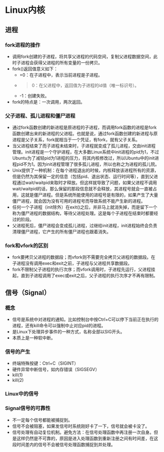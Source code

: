 # Linux内核

## 进程

### fork进程的操作
* 调用fork创建的子进程，将共享父进程的代码空间，复制父进程数据空间，此时子进程会获得父进程的所有变量的一份拷贝。
* fork()返回值意义如下：
    * =0：在子进程中，表示当前进程是子进程。
    * >0：在父进程中，返回值为子进程的id值（唯一标识号）。
    * -1：创建失败。
* fork的特点是：一次调用，两次返回。

### 父子进程、孤儿进程和僵尸进程
* 通过fork函数创建的新进程是原进程的子进程，而调用fork函数的进程是fork函数创建出来的新进程的父进程。也就是说，通过fork函数创建的新进程与原进程是父子关系，fork就相当于一个凭证，有fork，就有父子关系。
* 当父进程结束了而子进程未结束时，子进程就变成了孤儿进程，交由init进程管理。init进程是一个守护进程，在大多数Linux系统中init进程的pid为1，不过Ubuntu为了减轻pid为1进程的压力，将其内核修改过，所以Ubuntu中的init进程pid不为1。因为init进程管理了很多孤儿进程，所以也称之为进程的孤儿院。
* Unix提供了一种机制：在每个进程退出的时候，内核释放该进程所有的资源，但是仍然为其保留一定的信息（包括pid、退出状态、运行时间等），直到父进程通过wait/waitpid来取时才释放。但这样就导致了问题，如果父进程不调用wait/waitpid的话，那么保留的那段信息就不会释放，其进程号就会一直被占用，这就是僵尸进程。但是系统所能使用的进程号是有限的，如果产生了大量僵尸进程，就会因为没有可用的进程号而导致系统不能产生新的进程。
* 任何一个子进程（init除外）在exit()之后，并非马上就消失掉，而是留下一个称为僵尸进程的数据结构，等待父进程处理。这是每个子进程在结束时都要经过的阶段。
* 父进程死后，僵尸进程会变成孤儿进程，过继给init进程，init进程始终会负责清理僵尸进程，它产生的所有僵尸进程也跟着消失。

### fork和vfork的区别
* fork要拷贝父进程的数据段；而vfork则不需要完全拷贝父进程的数据段。在子进程没有调用exec和exit之前，子进程与父进程共享数据段。
* fork不限制父子进程的执行次序；而vfork调用时，子进程先运行，父进程挂起，直到子进程调用了exec或exit之后，父子进程的执行次序才不再有限制。

## 信号（Signal）

### 概念
* 信号是系统中对进程的通知。比如控制台中按Ctrl+C可以停下当前正在执行的进程，还有kill命令可以强制中止对应pid的进程。
* 是Linux下处理异步事件的一种方式，名称全部以SIG开头。
* 本质上是一种软中断。

### 信号的产生
* 终端特殊按键：Ctrl+C（SIGINT）
* 硬件异常中断信号，如内存错误（SIGSEGV）
* kill(1)
* kill(2)

### Linux中的信号

### Signal信号的可靠性
* 不一定每个信号都能被捕捉到。
* 信号不会被阻塞，如果发信号时系统刚好卡了一下，信号就会被卡没了。
* 信号处理有自动复位机制。避免方法：在信号处理函数中再注册一次自身。但是这样仍然是不可靠的，原因是进入处理函数到重新注册之间有时间差，在这段时间差内的信号不会被信号处理函数捕捉到并处理。

